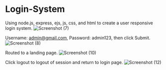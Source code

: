 # Login-System
Using node.js, express, ejs, js, css, and html to create a user responsive login system. 
![Screenshot (7)](https://user-images.githubusercontent.com/101233555/158041028-4b2ab21e-3e05-419a-a20f-729851b2cad1.png)

Username: admin@gmail.com,
Password: admin123, then click
Submit.
![Screenshot (8)](https://user-images.githubusercontent.com/101233555/158041050-6a4758b8-3f36-47b1-b119-137f2121a77a.png)

Routed to a landing page.
![Screenshot (10)](https://user-images.githubusercontent.com/101233555/158041070-6c2dbba3-10d3-41c9-8e9e-4bcf6ea76c0b.png)

Click logout to logout of session and return to login page.
![Screenshot (12)](https://user-images.githubusercontent.com/101233555/158041109-d45ea94a-001e-4a1a-b13a-f19e72ddd919.png)

